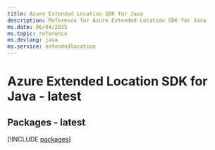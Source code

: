 ```yaml
---
title: Azure Extended Location SDK for Java
description: Reference for Azure Extended Location SDK for Java
ms.date: 06/04/2025
ms.topic: reference
ms.devlang: java
ms.service: extendedlocation
---
```

# Azure Extended Location SDK for Java - latest
## Packages - latest
[!INCLUDE [packages](extended-location-index.md)]